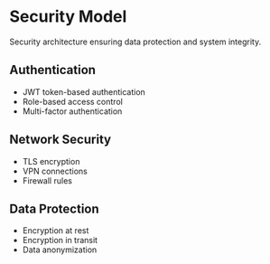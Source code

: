 # Security Model

Security architecture ensuring data protection and system integrity.

## Authentication
- JWT token-based authentication
- Role-based access control
- Multi-factor authentication

## Network Security
- TLS encryption
- VPN connections
- Firewall rules

## Data Protection
- Encryption at rest
- Encryption in transit
- Data anonymization

